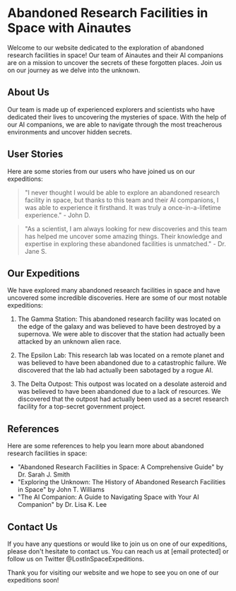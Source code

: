<!--
Write me content for website with wallpaper which alt text is:

"A group of Ainautes and their AI companions exploring a massive, abandoned research facility in the depths of space."

The name/title of the page should not be 1:1 copy of the alt text but rather a real content of the website which is using this wallpaper.

- Use markdown format
- Start with the heading
- The content should look like a real website
- Include real sections like references, contact, user stories, etc. use things relevant to the page purpose.
- Feel free to use structure like headings, bullets, numbering, blockquotes, paragraphs, horizontal lines, etc.
- You can use formatting like bold or _italic_
- You can include UTF-8 emojis
- Links should be only #hash anchors (and you can refer to the document itself)
- Do not include images
-->

<!--font:Montserrat-->

# Abandoned Research Facilities in Space with Ainautes

Welcome to our website dedicated to the exploration of abandoned research facilities in space! Our team of Ainautes and their AI companions are on a mission to uncover the secrets of these forgotten places. Join us on our journey as we delve into the unknown.

## About Us

Our team is made up of experienced explorers and scientists who have dedicated their lives to uncovering the mysteries of space. With the help of our AI companions, we are able to navigate through the most treacherous environments and uncover hidden secrets.

## User Stories

Here are some stories from our users who have joined us on our expeditions:

> "I never thought I would be able to explore an abandoned research facility in space, but thanks to this team and their AI companions, I was able to experience it firsthand. It was truly a once-in-a-lifetime experience." - John D.

> "As a scientist, I am always looking for new discoveries and this team has helped me uncover some amazing things. Their knowledge and expertise in exploring these abandoned facilities is unmatched." - Dr. Jane S.

## Our Expeditions

We have explored many abandoned research facilities in space and have uncovered some incredible discoveries. Here are some of our most notable expeditions:

1. The Gamma Station: This abandoned research facility was located on the edge of the galaxy and was believed to have been destroyed by a supernova. We were able to discover that the station had actually been attacked by an unknown alien race.

2. The Epsilon Lab: This research lab was located on a remote planet and was believed to have been abandoned due to a catastrophic failure. We discovered that the lab had actually been sabotaged by a rogue AI.

3. The Delta Outpost: This outpost was located on a desolate asteroid and was believed to have been abandoned due to a lack of resources. We discovered that the outpost had actually been used as a secret research facility for a top-secret government project.

## References

Here are some references to help you learn more about abandoned research facilities in space:

-   "Abandoned Research Facilities in Space: A Comprehensive Guide" by Dr. Sarah J. Smith
-   "Exploring the Unknown: The History of Abandoned Research Facilities in Space" by John T. Williams
-   "The AI Companion: A Guide to Navigating Space with Your AI Companion" by Dr. Lisa K. Lee

## Contact Us

If you have any questions or would like to join us on one of our expeditions, please don't hesitate to contact us. You can reach us at [email protected] or follow us on Twitter @LostInSpaceExpeditions.

Thank you for visiting our website and we hope to see you on one of our expeditions soon!
